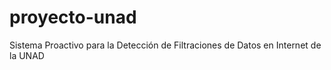 # proyecto-unad
Sistema Proactivo para la Detección de Filtraciones de Datos en Internet de la UNAD
